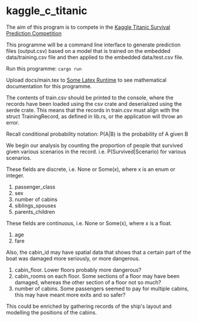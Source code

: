 # kaggle_c_titanic
The aim of this program is to compete in the [Kaggle Titanic Survival Prediction Competition](https://www.kaggle.com/c/titanic/overview)

This programme will be a command line interface to generate prediction files (output.csv) based on a model that is trained on the embedded data/training.csv file and then applied to the embedded data/test.csv file.

Run this programme: `cargo run`

Upload docs/main.tex to [Some Latex Runtime](https://www.overleaf.com/) to see mathematical documentation for this programme.

The contents of train.csv should be printed to the console, where the records have been loaded using the csv crate and deserialized using the serde crate.
This means that the records in train.csv must align with the struct TrainingRecord, as defined in lib.rs, or the application will throw an error.

Recall conditional probability notation: P(A|B) is the probability of A given B

We begin our analysis by counting the proportion of people that survived given various scenarios in the record.
i.e. P(Survived|Scenario) for various scenarios.

These fields are discrete, i.e. None or Some(x), where x is an enum or integer.
1. passenger_class
2. sex
3. number of cabins
4. siblings_spouses
5. parents_children

These fields are continuous, i.e. None or Some(x), where x is a float.
1. age
2. fare

Also, the cabin_id may have spatial data that shows that a certain part of the boat was damaged more seriously, or more dangerous.
1. cabin_floor. Lower floors probably more dangerous?
2. cabin_rooms on each floor. Some sections of a floor may have been damaged, whereas the other section of a floor not so much?
3. number of cabins. Some passengers seemed to pay for multiple cabins, this may have meant more exits and so safer?

This could be enriched by gathering records of the ship's layout and modelling the positions of the cabins.
